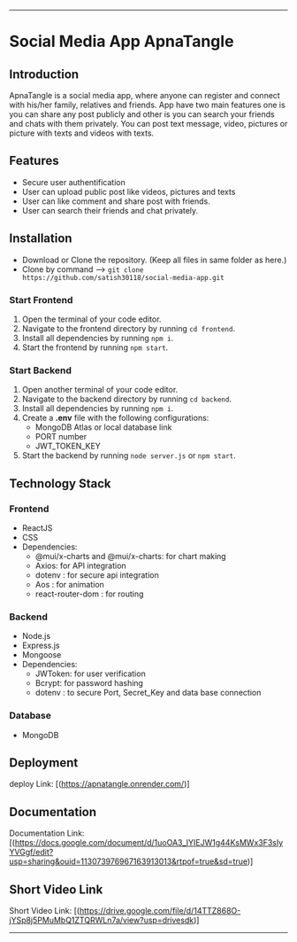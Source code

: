 

---

# Social Media App ApnaTangle

## Introduction

ApnaTangle is a social media app, where anyone can register and connect with his/her family, relatives and friends. App have two main features one is you can share any post publicly and other is you can search your friends and chats with them privately. You can post text message, video, pictures or picture with texts and videos with texts.

## Features

- Secure user authentification
- User can upload public post like videos, pictures and texts 
- User can like comment and share post with friends.
- User can search their friends and chat privately.

## Installation
- Download or Clone the repository. (Keep all files in same folder as here.)
- Clone by command --> `git clone https://github.com/satish30118/social-media-app.git`
### Start Frontend

1. Open the terminal of your code editor.
2. Navigate to the frontend directory by running `cd frontend`.
3. Install all dependencies by running `npm i`.
4. Start the frontend by running `npm start`.

### Start Backend

1. Open another terminal of your code editor.
2. Navigate to the backend directory by running `cd backend`.
3. Install all dependencies by running `npm i`.
4. Create a **.env** file with the following configurations:
   - MongoDB Atlas or local database link
   - PORT number
   - JWT_TOKEN_KEY
5. Start the backend by running `node server.js` or `npm start`.


## Technology Stack

### Frontend

- ReactJS
- CSS
- Dependencies:
  - @mui/x-charts and @mui/x-charts: for chart making
  - Axios: for API integration
  - dotenv : for secure api integration
  - Aos : for animation
  - react-router-dom : for routing

### Backend

- Node.js
- Express.js
- Mongoose
- Dependencies:
  - JWToken: for user verification
  - Bcrypt: for password hashing
  - dotenv : to secure Port, Secret_Key and data base connection

### Database

- MongoDB

## Deployment
deploy Link: [(https://apnatangle.onrender.com/)]

## Documentation

Documentation Link: [(https://docs.google.com/document/d/1uoOA3_IYIEJW1g44KsMWx3F3sIyYVGgf/edit?usp=sharing&ouid=113073976967163913013&rtpof=true&sd=true)]

## Short Video Link

Short Video Link: [(https://drive.google.com/file/d/14TTZ868O-jYSp8j5PMuMbQ1ZTQRWLn7a/view?usp=drivesdk)]

---





